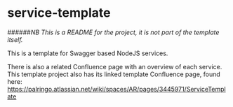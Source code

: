 # service-template
######*NB This is a README for the project, it is not part of the template itself.*

This is a template for Swagger based NodeJS services.

There is also a related Confluence page with an overview of each service. 
This template project also has its linked template Confluence page, found here: 
https://palringo.atlassian.net/wiki/spaces/AR/pages/3445971/ServiceTemplate  

